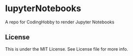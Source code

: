 # IupyterNotebooks

A repo for CodingHobby to render Jupyter Notebooks

## License

This is under the MIT License.
See License file for more info.
